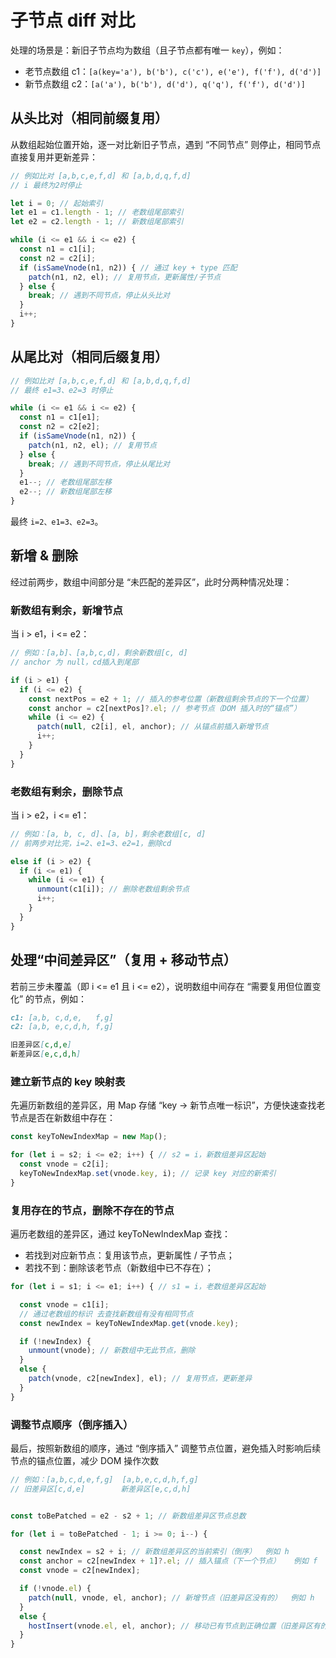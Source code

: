 # 子节点 diff 对比
处理的场景是：新旧子节点均为数组（且子节点都有唯一 `key`），例如：
 - 老节点数组 c1：`[a(key='a'), b('b'), c('c'), e('e'), f('f'), d('d')]`
 - 新节点数组 c2：`[a('a'), b('b'), d('d'), q('q'), f('f'), d('d')]`


## 从头比对（相同前缀复用）
从数组起始位置开始，逐一对比新旧子节点，遇到 “不同节点” 则停止，相同节点直接复用并更新差异：
```ts
// 例如比对 [a,b,c,e,f,d] 和 [a,b,d,q,f,d]
// i 最终为2时停止

let i = 0; // 起始索引
let e1 = c1.length - 1; // 老数组尾部索引
let e2 = c2.length - 1; // 新数组尾部索引

while (i <= e1 && i <= e2) {
  const n1 = c1[i];
  const n2 = c2[i];
  if (isSameVnode(n1, n2)) { // 通过 key + type 匹配
    patch(n1, n2, el); // 复用节点，更新属性/子节点
  } else {
    break; // 遇到不同节点，停止从头比对
  }
  i++;
}
```


## 从尾比对（相同后缀复用）
```ts
// 例如比对 [a,b,c,e,f,d] 和 [a,b,d,q,f,d]
// 最终 e1=3、e2=3 时停止

while (i <= e1 && i <= e2) {
  const n1 = c1[e1];
  const n2 = c2[e2];
  if (isSameVnode(n1, n2)) {
    patch(n1, n2, el); // 复用节点
  } else {
    break; // 遇到不同节点，停止从尾比对
  }
  e1--; // 老数组尾部左移
  e2--; // 新数组尾部左移
}
```
最终 `i=2、e1=3、e2=3`。


## 新增 & 删除
经过前两步，数组中间部分是 “未匹配的差异区”，此时分两种情况处理：
### 新数组有剩余，新增节点
当 i > e1，i <= e2：
```ts
// 例如：[a,b]、[a,b,c,d]，剩余新数组[c, d]
// anchor 为 null，cd插入到尾部

if (i > e1) {
  if (i <= e2) {
    const nextPos = e2 + 1; // 插入的参考位置（新数组剩余节点的下一个位置）
    const anchor = c2[nextPos]?.el; // 参考节点（DOM 插入时的“锚点”）
    while (i <= e2) {
      patch(null, c2[i], el, anchor); // 从锚点前插入新增节点
      i++;
    }
  }
}
```

### 老数组有剩余，删除节点
当 i > e2，i <= e1：
```ts
// 例如：[a, b, c, d]、[a, b]，剩余老数组[c, d]
// 前两步对比完，i=2、e1=3、e2=1，删除cd

else if (i > e2) {
  if (i <= e1) {
    while (i <= e1) {
      unmount(c1[i]); // 删除老数组剩余节点
      i++;
    }
  }
}
```


## 处理“中间差异区”（复用 + 移动节点）
若前三步未覆盖（即 i <= e1 且 i <= e2），说明数组中间存在 “需要复用但位置变化” 的节点，例如：
```md
c1: [a,b, c,d,e,   f,g]  
c2: [a,b, e,c,d,h, f,g]

旧差异区[c,d,e]  
新差异区[e,c,d,h]
```
### 建立新节点的 key 映射表
先遍历新数组的差异区，用 Map 存储 “key → 新节点唯一标识”，方便快速查找老节点是否在新数组中存在：
```ts
const keyToNewIndexMap = new Map();

for (let i = s2; i <= e2; i++) { // s2 = i，新数组差异区起始
  const vnode = c2[i];
  keyToNewIndexMap.set(vnode.key, i); // 记录 key 对应的新索引
}
```

### 复用存在的节点，删除不存在的节点
遍历老数组的差异区，通过 keyToNewIndexMap 查找：
 - 若找到对应新节点：复用该节点，更新属性 / 子节点；
 - 若找不到：删除该老节点（新数组中已不存在）；
```ts
for (let i = s1; i <= e1; i++) { // s1 = i，老数组差异区起始

  const vnode = c1[i];
  // 通过老数组的标识 去查找新数组有没有相同节点
  const newIndex = keyToNewIndexMap.get(vnode.key);  

  if (!newIndex) {
    unmount(vnode); // 新数组中无此节点，删除
  }
  else {
    patch(vnode, c2[newIndex], el); // 复用节点，更新差异
  }
}
```

### 调整节点顺序（倒序插入）
最后，按照新数组的顺序，通过 “倒序插入” 调整节点位置，避免插入时影响后续节点的锚点位置，减少 DOM 操作次数
```ts
// 例如：[a,b,c,d,e,f,g]  [a,b,e,c,d,h,f,g]
// 旧差异区[c,d,e]        新差异区[e,c,d,h]


const toBePatched = e2 - s2 + 1; // 新数组差异区节点总数

for (let i = toBePatched - 1; i >= 0; i--) {

  const newIndex = s2 + i; // 新数组差异区的当前索引（倒序）  例如 h
  const anchor = c2[newIndex + 1]?.el; // 插入锚点（下一个节点）   例如 f
  const vnode = c2[newIndex];

  if (!vnode.el) {
    patch(null, vnode, el, anchor); // 新增节点（旧差异区没有的）  例如 h
  } 
  else {
    hostInsert(vnode.el, el, anchor); // 移动已有节点到正确位置（旧差异区有的）
  }
}
```